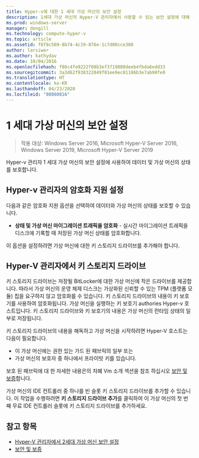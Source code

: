 ```yaml
---
title: Hyper-v에 대한 1 세대 가상 머신의 보안 설정
description: 1세대 가상 머신의 Hyper-V 관리자에서 사용할 수 있는 보안 설정에 대해 설명합니다.
ms.prod: windows-server
manager: dongill
ms.technology: compute-hyper-v
ms.topic: article
ms.assetid: f8f8c569-8b74-4c19-876e-1c7d00cce308
author: larsiwer
ms.author: kathydav
ms.date: 10/04/2016
ms.openlocfilehash: f86c4fe9222f08b3ef3719080deeb4fbda6edd33
ms.sourcegitcommit: 3a3d62f938322849f81ee9ec01186b3e7ab90fe0
ms.translationtype: HT
ms.contentlocale: ko-KR
ms.lasthandoff: 04/23/2020
ms.locfileid: "80860816"
---
```

# <a name="generation-1-virtual-machine-security-settings"></a>1 세대 가상 머신의 보안 설정

>적용 대상: Windows Server 2016, Microsoft Hyper-V Server 2016, Windows Server 2019, Microsoft Hyper-V Server 2019

Hyper-v 관리자 1 세대 가상 머신의 보안 설정에 사용하여 데이터 및 가상 머신의 상태를 보호합니다.

## <a name="encryption-support-settings-in-hyper-v-manager"></a>Hyper-v 관리자의 암호화 지원 설정

다음과 같은 암호화 지원 옵션을 선택하여 데이터와 가상 머신의 상태를 보호할 수 있습니다.

- **상태 및 가상 머신 마이그레이션 트래픽을 암호화** - 실시간 마이그레이션 트래픽을 디스크에 기록할 때 저장된 가상 머신 상태를 암호화합니다.

이 옵션을 설정하려면 가상 머신에 대한 키 스토리지 드라이브를 추가해야 합니다.

## <a name="key-storage-drive-in-hyper-v-manager"></a>Hyper-V 관리자에서 키 스토리지 드라이브

키 스토리지 드라이브는 저장될 BitLocker에 대한 가상 머신에 작은 드라이브를 제공합니다. 따라서 가상 머신의 운영 체제 디스크는 가상화된 신뢰할 수 있는 TPM (플랫폼 모듈) 칩을 요구하지 않고 암호화를 수 있습니다. 키 스토리지 드라이브의 내용이 키 보호기를 사용하여 암호화됩니다. 가상 머신을 실행하는 키 보호기 authories Hyper-v 호스트입니다. 키 스토리지 드라이브와 키 보호기의 내용은 가상 머신의 런타임 상태의 일부로 저장됩니다.

키 스토리지 드라이브의 내용을 해독하고 가상 머신을 시작하려면 Hyper-V 호스트는 다음이 필요합니다.

- 이 가상 머신에는 권한 있는 가드 된 패브릭의 일부 또는
- 가상 머신의 보호자 중 하나에서 프라이빗 키를 있습니다.

보호 된 패브릭에 대 한 자세한 내용은의 차폐 Vm 소개 섹션을 참조 하십시오 [보안 및 보증](../../../security/Security-and-Assurance.md)합니다.

가상 머신의 IDE 컨트롤러 중 하나를 빈 슬롯 키 스토리지 드라이브를 추가할 수 있습니다. 이 작업을 수행하려면 **키 스토리지 드라이브 추가**를 클릭하여 이 가상 머신의 첫 번째 무료 IDE 컨트롤러 슬롯에 키 스토리지 드라이브를 추가하세요.

## <a name="see-also"></a>참고 항목

- [Hyper-V 관리자에서 2세대 가상 머신 보안 설정](Generation-2-virtual-machine-security-settings-for-hyper-v.md)
- [보안 및 보증](../../../security/Security-and-Assurance.md)